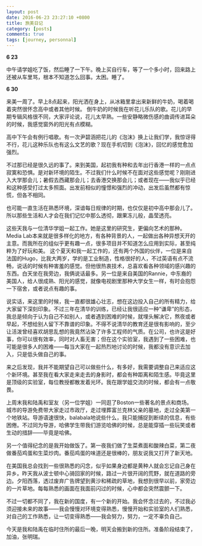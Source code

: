 ```yaml
---
layout: post
date: 2016-06-23 23:27:10 +0800
title: 旅美日记
category: [posts]
comments: true
tags: [journey, personnal]
---
```


<strong>6 23</strong>

中午请学姐吃了饭，然后睡了一下午。晚上买自行车，等了一个多小时，回来路上还被从车里骂，根本不知道怎么回事。太困。睡了。

<strong>6 30</strong>

来美一周了。早上8点起来，阳光洒在身上，从冰箱里拿出来新鲜的牛奶，喝着喝着突然很怀念高中或者其他时候。
倒牛奶的时候我在听花儿乐队的歌。花儿的早期专辑风格很不同，大家评论说，花儿太早熟。一些安静略微伤感的曲调传进耳朵的时候，我感觉窗外的阳光有点模糊。

高中下午会有例行唱歌。有一次尹碧涵把花儿的《泡沫》换上让我们学，我惊讶得不行，花儿这种乐队也有这么文艺的歌？现在手机切到《泡沫》，回忆的感觉愈加强烈。

不过那已经是很久远的事了。来到美国，起初我有种和去年出行香港一样的一点点寂寞和恐惧。是对新环境的陌生。不过我们什么时候不在面对这些感觉呢？刚刚进入大学那会儿；暑假去西藏那会儿；去香港交换那会儿；或者现在——我似乎已经和这种感受打过太多照面。出发前相似的憧憬和强烈的冲动，出发后虽然都有惊慌，但各不相同。

也可能一直生活在熟悉环境，深谙每日规律的时期，也仅仅是初中高中那会儿了。所以那些生活和人才会在我们记忆中那么透彻，跟果冻儿般，晶莹透亮。

这些天我与一位清华学姐一起工作。她是这里的研究生，更偏向艺术的那种。Media Lab本来就是很多样化的地方，有各种背景的人，一起做出各种异想天开的主意。而我所在的组似乎更有趣一点，很多项目并不知道怎么应用到实际，甚至纯粹为了好玩和美。
这个夏天和我一起工作的，还有两个外国的伙伴，一位是来自法国的Hugo，比我大两岁，学的是工业制造，性格很好的人，不过英语有点不流畅，说话的时候有种害羞的感觉。但他很热衷技术，总喜欢看各种领域的感兴趣的东西。白天坐在我旁边，我俩说话最多。另一位是来自美国的Rannie，中东裔的美国人，给人很成熟、阳光的感觉，就像电视剧里那种大学女生一样，有时会抱怨一下宿舍，或者说点有趣的事。

说实话，来这里的时候，我一直都很雄心壮志，想在这边投入自己的所有精力，给大家留下深刻印象。不过三年在清华的训练，已经让我很适应一种“谦卑”的形态，我总是倾向于认为自己不如别人，或者遇到困难的时候，就埋头解决它，熬夜或者早起，不想给别人留下不靠谱的印象。不得不说清华的教育还是很有影响的，至少让活泼曾经喜欢胡思乱想的我竟然沾染了许多工程师的气质。在公司，也许这是好事，你可以很有效率，同时对人畜无害；但在这个实验室，我遇到了一些困难，也可能是很多人的困难——每当大家在一起热烈地讨论的时候，我都没有意识去加入，只是低头做自己的事。

来之后发现，我并不能期望自己可以做些什么，有多好，我需要调整自己来适应这个新环境。甚至我在看大家走来走去的身影时，都会有种距离和陌生感。毕竟这里是顶级的实验室，每位教授都散发着光环。我在跟学姐交流的时候，都会有一点敬畏。

上周末我和陆禹和室友（另一位学姐）一同逛了Boston一些著名的景点和商场。城市的导游免费带大家走过市政厅，走过埋葬富兰克林父亲的墓地，走过全美第一个地铁站。导游语速很快，balabala地说些什么，我只能捕捉到断续的信息，有些困倦。不过同为导游，哈佛学生带我们游览哈佛的时候，总是能穿插一些玩笑或者生动的措辞——毕竟是哈佛。

另一个值得纪念的是我开始做饭了。第一夜我们做了生菜煮面和酸辣白菜，第二夜做番茄鸡蛋和生菜炒肉。番茄鸡蛋的味道还是很棒的，朋友说我又打开了新天地。

在美国我总会找到一些很熟悉的闪念，似乎如果身边都是黄种人就会忘记自己身在异乡。昨天我从波士顿中心骑回家的时候，路过一片很开阔的荒野，就在道路的旁边。夕阳西落，透过废弃广告牌望到黄沙和稀疏的草地，我想到很早以前，家旁边的一片草地。每每熟悉的画面在我面前闪过的时候，心中都会突然震颤一下。

不过一切都不同了，我在新的国度，有一个新的开始。我会怀念过去的，不过我必须迎接未来的故事——我会慢慢对环境变得熟悉，慢慢开始和实验室的人们熟悉，对自己的工作熟悉，让一切变得熟悉——我会努力，努力，一定不辜负自己。

今天是我和陆禹在临时住所的最后一晚，明天会搬到新的住所。准备阶段结束了，加油，张明瑞。